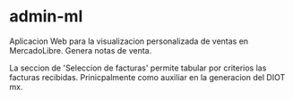 # admin-ml

Aplicacion Web para la visualizacion personalizada de ventas en MercadoLibre.
Genera notas de venta.

La seccion de 'Seleccion de facturas' permite tabular por criterios las facturas recibidas.
Prinicpalmente como auxiliar en la generacion del DIOT mx.
